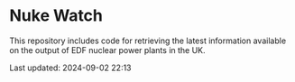 # Nuke Watch

This repository includes code for retrieving the latest information available on the output of EDF nuclear power plants in the UK.

Last updated: 2024-09-02 22:13